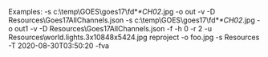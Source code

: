 ﻿Examples:
-s c:\temp\GOES\goes17\fd\**\*CH02*.jpg -o out -v -D Resources\Goes17AllChannels.json
-s c:\temp\GOES\goes17\fd\**\*CH02*.jpg -o out1 -v -D Resources\Goes17AllChannels.json -f -h 0 -r 2 -u Resources\world.lights.3x10848x5424.jpg
reproject -o foo.jpg -s Resources -T 2020-08-30T03:50:20 -fva 
